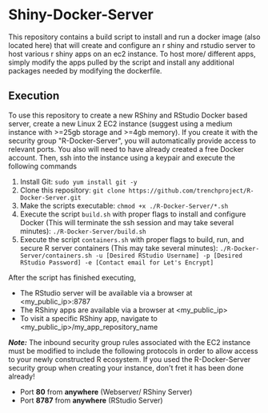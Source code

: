 # Shiny-Docker-Server

This repository contains a build script to install and run a docker image (also located here) that will create and configure an r shiny and rstudio server to host various r shiny apps on an ec2 instance. To host more/ different apps, simply modify the apps pulled by the script and install any additional packages needed by modifying the dockerfile.  

## Execution 
To use this repository to create a new RShiny and RStudio Docker based server, create a new Linux 2 EC2 instance (suggest using a medium instance with >=25gb storage and >=4gb memory). If you create it with the security group "R-Docker-Server", you will automatically provide access to relevant ports. You also will need to have already created a free Docker account.
Then, ssh into the instance using a keypair and execute the following commands 
1. Install Git: 
`sudo yum install git -y`
2. Clone this repository: 
`git clone https://github.com/trenchproject/R-Docker-Server.git`
3. Make the scripts executable: 
`chmod +x ./R-Docker-Server/*.sh`
4. Execute the script `build.sh` with proper flags to install and configure Docker (This will terminate the ssh session and may take several minutes): 
`./R-Docker-Server/build.sh`
5. Execute the script `containers.sh` with proper flags to build, run, and secure R server containers (This may take several minutes): 
`./R-Docker-Server/containers.sh -u [Desired RStudio Username] -p [Desired RStudio Password] -e [Contact email for Let's Encrypt]` 

After the script has finished executing, 
- The RStudio server will be available via a browser at <my_public_ip>:8787 
- The RShiny apps are available via a browser at <my_public_ip>
- To visit a specific RShiny app, navigate to <my_public_ip>/my_app_repository_name

***Note:*** The inbound security group rules associated with the EC2 instance must be modified to include the following protocols in order to allow access to your newly constructed R ecosystem. If you used the R-Docker-Server security group when creating your instance, don't fret it has been done already!
- Port **80** from **anywhere** (Webserver/ RShiny Server)
- Port **8787** from **anywhere** (RStudio Server) 
